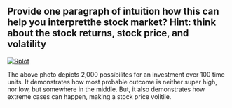 ## Provide one paragraph of intuition how this can help you interpretthe stock market? Hint: think about the stock returns, stock price, and volatility


<a href="https://ibb.co/Dp3J1pz"><img src="https://i.ibb.co/VmX1LmJ/Rplot.png" alt="Rplot" border="0"></a>

The above photo depicts 2,000 possibilites for an investment over 100 time units. It demonstrates how most probable outcome is neither super high, nor low, but somewhere in the middle. But, it also demonstrates how extreme cases can happen, making a stock price volitile. 

